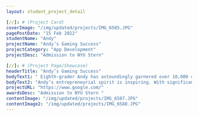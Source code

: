 ```yaml
---
layout: student_project_detail

[//]: # (Project Card)
coverImage: "/img/updated/projects/IMG_6585.JPG"
pagePostDate: "15 Feb 2022"
studentName: "Andy"
projectName: "Andy’s Gaming Success"
projectCategory: "App Development"
projectDesc: "Admission to NYU Stern"

[//]: # (Project Page/Showcase)
headerTitle: "Andy’s Gaming Success"
bodyText1: " Eighth-grader Andy has astoundingly garnered over 10,000 clicks on Stream within a month of launching his $0.99 game, securing 62 purchases and yielding $59 in revenue. This showcases Andy's commendable initiative and execution skills."
bodyText2: "Andy’s entrepreneurial spirit is inspiring. With significant attention and 62 purchases in just one month, his game launch is a testament to his creativity and diligence, serving as a valuable experience and exemplary model for fellow students."
projectURL: "https://www.google.com/"
awardsDesc: "Admission to NYU Stern "
contentImage: "/img/updated/projects/IMG_6587.JPG"
contentImage2: "/img/updated/projects/IMG_6588.JPG"
---
```


